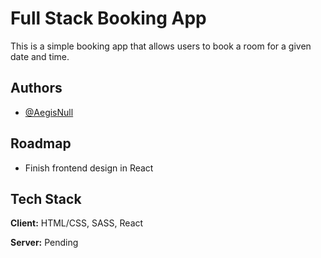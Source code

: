 # Full Stack Booking App

This is a simple booking app that allows users to book a room for a given date and time.

## Authors

- [@AegisNull](https://www.github.com/aegisnull)

## Roadmap

- Finish frontend design in React

## Tech Stack

**Client:** HTML/CSS, SASS, React

**Server:** Pending
